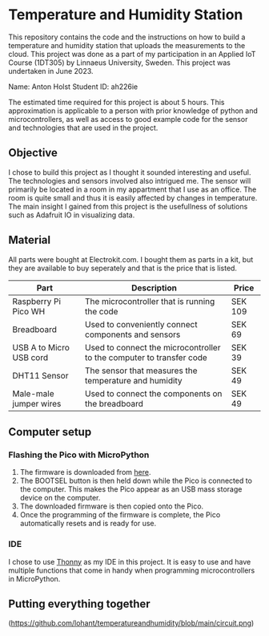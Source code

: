 # Temperature and Humidity Station
This repository contains the code and the instructions on how to build a temperature and humidity station that uploads the measurements to the cloud. This project was done as a part of my participation in an Applied IoT Course (1DT305) by Linnaeus University, Sweden. This project was undertaken in June 2023.

Name: Anton Holst
Student ID: ah226ie

The estimated time required for this project is about 5 hours. This approximation is applicable to a person with prior knowledge of python and microcontrollers, as well as access to good example code for the sensor and technologies that are used in the project.

## Objective
I chose to build this project as I thought it sounded interesting and useful. The technologies and sensors involved also intrigued me. The sensor will primarily be located in a room in my appartment that I use as an office. The room is quite small and thus it is easily affected by changes in temperature. The main insight I gained from this project is the usefullness of solutions such as Adafruit IO in visualizing data.

## Material

All parts were bought at Electrokit.com. I bought them as parts in a kit, but they are available to buy seperately and that is the price that is listed.

| Part | Description | Price |
| --- | --- | --- |
| Raspberry Pi Pico WH | The microcontroller that is running the code | SEK 109 |
| Breadboard | Used to conveniently connect components and sensors | SEK 69 |
| USB A to Micro USB cord | Used to connect the microcontroller to the computer to transfer code | SEK 39 |
| DHT11 Sensor | The sensor that measures the temperature and humidity | SEK 49 |
| Male-male jumper wires | Used to connect the components on the breadboard | SEK 49 |

## Computer setup

### Flashing the Pico with MicroPython
1. The firmware is downloaded from [here](https://micropython.org/download/rp2-pico-w/).
2. The BOOTSEL button is then held down while the Pico is connected to the computer. This makes the Pico appear as an USB mass storage device on the computer.
3. The downloaded firmware is then copied onto the Pico.
4. Once the programming of the firmware is complete, the Pico automatically resets and is ready for use.

### IDE
I chose to use [Thonny](https://thonny.org/) as my IDE in this project. It is easy to use and have multiple functions that come in handy when programming microcontrollers in MicroPython.

## Putting everything together
(https://github.com/lohant/temperatureandhumidity/blob/main/circuit.png)
